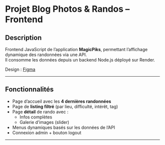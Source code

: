 # Projet Blog Photos & Randos – Frontend

## Description

Frontend JavaScript de l’application **MagicPiks**, permettant l’affichage dynamique des randonnées via une API.  
Il consomme les données depuis un backend Node.js déployé sur Render.

Design : [Figma](https://www.figma.com/design/GC5v95K5CKXshqJNZi0CTG/projet_formation?node-id=3-1682&t=Nt0IzPanDyLM6y2a-0)

---

## Fonctionnalités

- Page d’accueil avec les **4 dernières randonnées**
- Page de **listing filtré** (par lieu, difficulté, intérêt, tag)
- Page **détail** de rando avec :
  - Infos complètes
  - Galerie d’images (slider)
- Menus dynamiques basés sur les données de l’API
- Connexion admin + bouton logout

---
